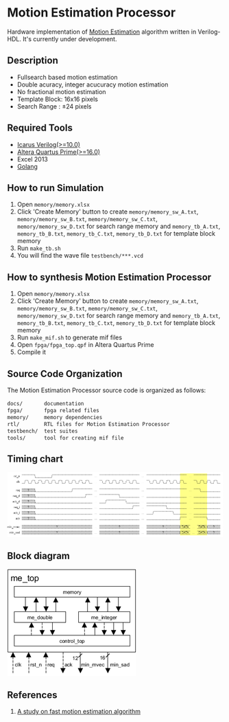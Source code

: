 # Motion Estimation Processor

Hardware implementation of [Motion Estimation](https://en.wikipedia.org/wiki/Motion_estimation) algorithm written in Verilog-HDL.
It's currently under development.

## Description

- Fullsearch based motion estimation
- Double acuracy, integer acucuracy motion estimation
- No fractional motion estimation
- Template Block: 16x16 pixels
- Search Range  : ±24 pixels

## Required Tools

- [Icarus Verilog(>=10.0)](http://iverilog.wikia.com/wiki/Installation_Guide)
- [Altera Quartus Prime(>=16.0)](https://www.altera.co.jp/downloads/download-center.html)
- Excel 2013
- [Golang](https://golang.org/)

## How to run Simulation

1. Open `memory/memory.xlsx`
1. Click 'Create Memory' button to create `memory/memory_sw_A.txt`, `memory/memory_sw_B.txt`, `memory/memory_sw_C.txt`, `memory/memory_sw_D.txt` for search range memory and `memory_tb_A.txt`, `memory_tb_B.txt`, `memory_tb_C.txt`, `memory_tb_D.txt` for template block memory
1. Run `make_tb.sh`
1. You will find the wave file `testbench/***.vcd`

## How to synthesis Motion Estimation Processor

1. Open `memory/memory.xlsx`
1. Click 'Create Memory' button to create `memory/memory_sw_A.txt`, `memory/memory_sw_B.txt`, `memory/memory_sw_C.txt`, `memory/memory_sw_D.txt` for search range memory and `memory_tb_A.txt`, `memory_tb_B.txt`, `memory_tb_C.txt`, `memory_tb_D.txt` for template block memory
1. Run `make_mif.sh` to generate mif files
1. Open `fpga/fpga_top.qpf` in Altera Quartus Prime
1. Compile it

## Source Code Organization

The Motion Estimation Processor source code is organized as follows:

```text
docs/       documentation
fpga/       fpga related files
memory/     memory dependencies
rtl/        RTL files for Motion Estimation Processor
testbench/  test suites
tools/      tool for creating mif file
```

## Timing chart

![](docs/timing-chart.png)

## Block diagram

![](docs/block_diagram.png)

## References

1. [A study on fast motion estimation algorithm](http://ieeexplore.ieee.org/document/7800438/)


